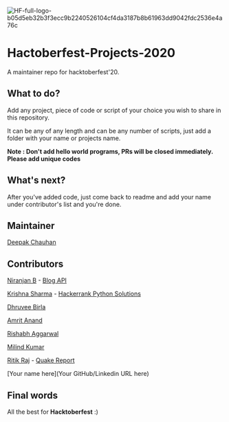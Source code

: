 ![HF-full-logo-b05d5eb32b3f3ecc9b2240526104cf4da3187b8b61963dd9042fdc2536e4a76c](https://user-images.githubusercontent.com/34307370/94694710-bdb6af80-0352-11eb-9665-10bbe937e277.png)




# Hactoberfest-Projects-2020
A maintainer repo for hacktoberfest'20.

## What to do?
Add any project, piece of code or script of your choice you wish to share in this repository.

It can be any of any length and can be any number of scripts, just add a folder with your name or projects name.

**Note : Don't add hello world programs, PRs will be closed immediately. Please add unique codes**

## What's next?
After you've added code, just come back to readme and add your name under contributor's list and you're done.

## Maintainer
[Deepak Chauhan](https://linkedin.com/in/deepakchauhan878)

## Contributors
[Niranjan B](https://github.com/niranjanneeru) - [Blog API](BlogAPI/README.md)

[Krishna Sharma](https://github.com/krishna16sharma) - [Hackerrank Python Solutions](Hackerrank-Python)

[Dhruvee Birla](https://github.com/dhruvxx)

[Amrit Anand](https://github.com/galahad42)

[Rishabh Aggarwal](https://github.com/passionatecricketer)

[Milind Kumar](https://github.com/Graviton5)

[Ritik Raj](https://github.com/MARK-42) - [Quake Report](QuakeReport/README.md)

[Your name here](Your GitHub/Linkedin URL here)

## Final words
All the best for **Hacktoberfest** :)
